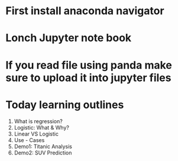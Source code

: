 # First install anaconda navigator
# Lonch Jupyter note book
# If you read file using panda make sure to upload it into jupyter files

# Today learning outlines
1. What is regression?
2. Logistic: What & Why?
3. Linear VS Logistic
4. Use - Cases
5. Demo1: Titanic Analysis
6. Demo2: SUV Prediction